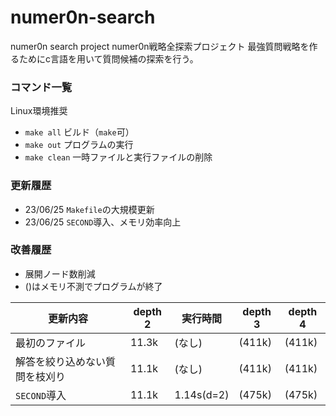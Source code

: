 # numer0n-search
numer0n search project
numer0n戦略全探索プロジェクト
最強質問戦略を作るためにc言語を用いて質問候補の探索を行う。

### コマンド一覧
Linux環境推奨
* `make all` ビルド（`make`可）
* `make out` プログラムの実行
* `make clean` 一時ファイルと実行ファイルの削除

### 更新履歴
* 23/06/25 `Makefile`の大規模更新
* 23/06/25 `SECOND`導入、メモリ効率向上

### 改善履歴
* 展開ノード数削減
* ()はメモリ不測でプログラムが終了

| 更新内容   | depth 2 | 実行時間 |  depth 3 | depth 4 |
| ---------- | ------- | ------- | ------- | ------- |
| 最初のファイル                 | 11.3k | (なし) | (411k) | (411k) |
| 解答を絞り込めない質問を枝刈り | 11.1k | (なし) | (411k) | (411k) |
| `SECOND`導入                   | 11.1k | 1.14s(d=2) | (475k) | (475k) |